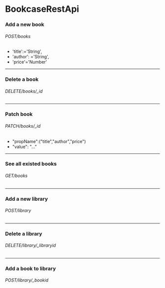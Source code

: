 # BookcaseRestApi

### Add a new book  
###### POST/books 
* 'title':='String', 
* 'author': ='String', 
* 'price'='Number'
---------------------------------------------
### Delete a book  
###### DELETE/books/_id
---------------------------------------------
### Patch book 
###### PATCH/books/_id
* "propName":("title","author","price")
* "value": "..."
---------------------------------------------
###  See all existed books
###### GET/books
---------------------------------------------

### Add a new library
###### POST/library

---------------------------------------------
### Delete a library
###### DELETE/library/_libraryid

---------------------------------------------
### Add a book to library
###### POST/library/_bookid
